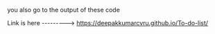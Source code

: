 you also go to the output of these code 


Link is here --------->   https://deepakkumarcvru.github.io/To-do-list/
